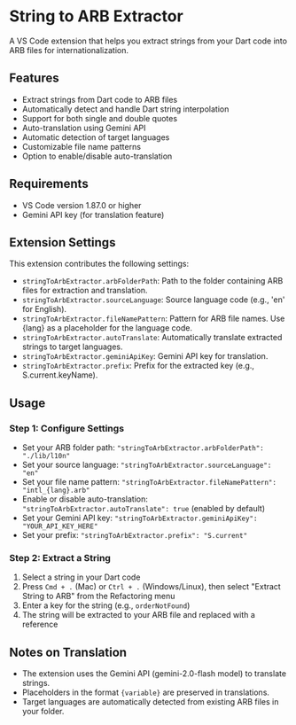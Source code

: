 # String to ARB Extractor

A VS Code extension that helps you extract strings from your Dart code into ARB files for internationalization.

## Features

- Extract strings from Dart code to ARB files
- Automatically detect and handle Dart string interpolation
- Support for both single and double quotes
- Auto-translation using Gemini API
- Automatic detection of target languages
- Customizable file name patterns
- Option to enable/disable auto-translation

## Requirements

- VS Code version 1.87.0 or higher
- Gemini API key (for translation feature)

## Extension Settings

This extension contributes the following settings:

* `stringToArbExtractor.arbFolderPath`: Path to the folder containing ARB files for extraction and translation.
* `stringToArbExtractor.sourceLanguage`: Source language code (e.g., 'en' for English).
* `stringToArbExtractor.fileNamePattern`: Pattern for ARB file names. Use {lang} as a placeholder for the language code.
* `stringToArbExtractor.autoTranslate`: Automatically translate extracted strings to target languages.
* `stringToArbExtractor.geminiApiKey`: Gemini API key for translation.
* `stringToArbExtractor.prefix`: Prefix for the extracted key (e.g., S.current.keyName).

## Usage

### Step 1: Configure Settings
- Set your ARB folder path: `"stringToArbExtractor.arbFolderPath": "./lib/l10n"`
- Set your source language: `"stringToArbExtractor.sourceLanguage": "en"`
- Set your file name pattern: `"stringToArbExtractor.fileNamePattern": "intl_{lang}.arb"`
- Enable or disable auto-translation: `"stringToArbExtractor.autoTranslate": true` (enabled by default)
- Set your Gemini API key: `"stringToArbExtractor.geminiApiKey": "YOUR_API_KEY_HERE"`
- Set your prefix: `"stringToArbExtractor.prefix": "S.current"`

### Step 2: Extract a String
1. Select a string in your Dart code
2. Press `Cmd + .` (Mac) or `Ctrl + .` (Windows/Linux), then select "Extract String to ARB" from the Refactoring menu
3. Enter a key for the string (e.g., `orderNotFound`)
4. The string will be extracted to your ARB file and replaced with a reference


## Notes on Translation
- The extension uses the Gemini API (gemini-2.0-flash model) to translate strings.
- Placeholders in the format `{variable}` are preserved in translations.
- Target languages are automatically detected from existing ARB files in your folder.